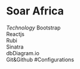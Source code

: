 # Soar Africa
*Technology*
Bootstrap<br>
Reactjs<br>
Rubi<br>
Sinatra<br>
dbDiagram.io<br>
Git&Github
#Configurations

